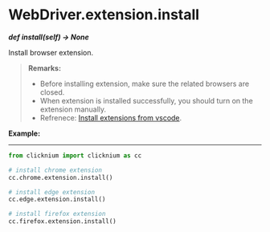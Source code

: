 # WebDriver.extension.install

***def install(self) -> None*** 

Install browser extension.

>**Remarks:**  
>- Before installing extension, make sure the related browsers are closed. 
>- When extension is installed successfully, you should turn on the extension manually.  
>- Refrenece: [Install extensions from vscode](./../../../../developtools/extensions/extensions.md).

**Example:**
***
```python
from clicknium import clicknium as cc

# install chrome extension
cc.chrome.extension.install()

# install edge extension
cc.edge.extension.install()

# install firefox extension
cc.firefox.extension.install()
```